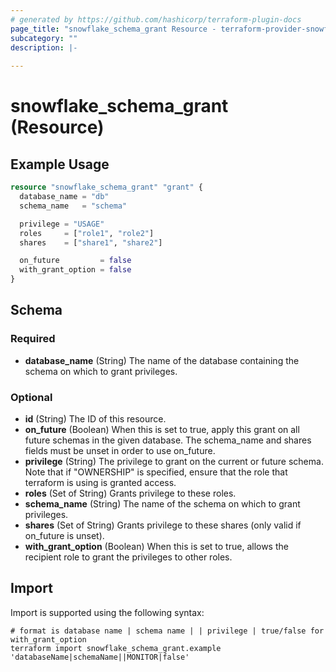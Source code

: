 ```yaml
---
# generated by https://github.com/hashicorp/terraform-plugin-docs
page_title: "snowflake_schema_grant Resource - terraform-provider-snowflake"
subcategory: ""
description: |-
  
---
```


# snowflake_schema_grant (Resource)



## Example Usage

```terraform
resource "snowflake_schema_grant" "grant" {
  database_name = "db"
  schema_name   = "schema"

  privilege = "USAGE"
  roles     = ["role1", "role2"]
  shares    = ["share1", "share2"]

  on_future         = false
  with_grant_option = false
}
```

<!-- schema generated by tfplugindocs -->
## Schema

### Required

- **database_name** (String) The name of the database containing the schema on which to grant privileges.

### Optional

- **id** (String) The ID of this resource.
- **on_future** (Boolean) When this is set to true, apply this grant on all future schemas in the given database. The schema_name and shares fields must be unset in order to use on_future.
- **privilege** (String) The privilege to grant on the current or future schema. Note that if "OWNERSHIP" is specified, ensure that the role that terraform is using is granted access.
- **roles** (Set of String) Grants privilege to these roles.
- **schema_name** (String) The name of the schema on which to grant privileges.
- **shares** (Set of String) Grants privilege to these shares (only valid if on_future is unset).
- **with_grant_option** (Boolean) When this is set to true, allows the recipient role to grant the privileges to other roles.

## Import

Import is supported using the following syntax:

```shell
# format is database name | schema name | | privilege | true/false for with_grant_option
terraform import snowflake_schema_grant.example 'databaseName|schemaName||MONITOR|false'
```
